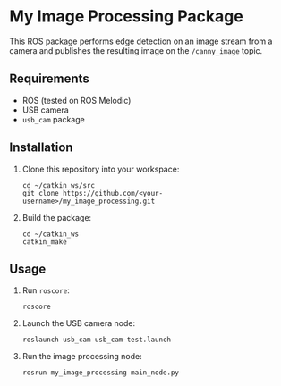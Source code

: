 # My Image Processing Package

This ROS package performs edge detection on an image stream from a camera and publishes the resulting image on the `/canny_image` topic.

## Requirements

- ROS (tested on ROS Melodic)
- USB camera
- `usb_cam` package

## Installation

1. Clone this repository into your workspace:

    ```
    cd ~/catkin_ws/src
    git clone https://github.com/<your-username>/my_image_processing.git
    ```

2. Build the package:

    ```
    cd ~/catkin_ws
    catkin_make
    ```

## Usage

1. Run `roscore`:

    ```
    roscore
    ```

2. Launch the USB camera node:

    ```
    roslaunch usb_cam usb_cam-test.launch
    ```

3. Run the image processing node:

    ```
    rosrun my_image_processing main_node.py
    ```
